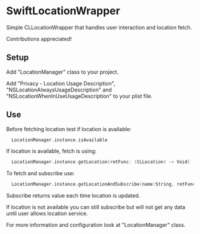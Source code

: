 # SwiftLocationWrapper

Simple CLLocationWrapper that handles user interaction and location fetch.

Contributions appreciated!

## Setup

Add "LocationManager" class to your project.

Add "Privacy - Location Usage Description", "NSLocationAlwaysUsageDescription" and "NSLocationWhenInUseUsageDescription" to your plist file.


## Use

Before fetching location test if location is available:

```swift
  LocationManager.instance.isAvailable
```

If location is available, fetch is using:

```swift
  LocationManager.instance.getLocation(retFunc: (CLLocation) -> Void)
```

To fetch and subscribe use:

```swift
  LocationManager.instance.getLocationAndSubscribe(name:String, retFunc: (CLLocation) -> Void)
```

Subscribe returns value each time location is updated.

If location is not available you can still subscribe but will not get any data until user allows location service.


For more information and configuration look at "LocationManager" class.
